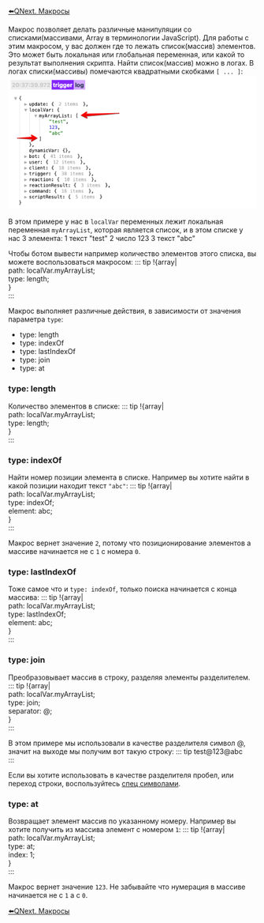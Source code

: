
[⬅️QNext. Макросы](/ph/QNext-Macroses-12-22)



Макрос позволяет делать различные манипуляции со списками(массивами, Array в терминологии JavaScript). Для работы с этим макросом, у вас должен где то лежать список(массив) элементов. Это может быть локальная или глобальная переменная, или какой то результат выполнения скрипта. Найти список(массив) можно в логах. В логах списки(массивы) помечаются квадратными скобками `[ ... ]`:
![](./1.png)

В этом примере у нас в `localVar` переменных лежит локальная переменная `myArrayList`, которая является список, и в этом списке у нас 3 элемента:
1 текст "test"
2 число 123
3 текст "abc"

Чтобы ботом вывести например количество элементов этого списка, вы можете воспользоваться макросом:
::: tip
!{array|<br>  path: localVar.myArrayList;<br>  type: length;<br>}<br>
:::

Макрос выполняет различные действия, в зависимости от значения параметра `type`:
* type: length
* type: indexOf
* type: lastIndexOf
* type: join
* type: at


### type: length

Количество элементов в списке:
::: tip
!{array|<br>  path: localVar.myArrayList;<br>  type: length;<br>}<br>
:::
### type: indexOf

Найти номер позиции элемента в списке. Например вы хотите найти в какой позиции находит текст `"abc"`:
::: tip
!{array|<br>  path: localVar.myArrayList;<br>  type: indexOf;<br>  element: abc;<br>}<br>
:::

Макрос вернет значение `2`, потому что позиционирование элементов а массиве начинается не с `1` с номера `0`.
### type: lastIndexOf

Тоже самое что и `type: indexOf`, только поиска начинается с конца массива:
::: tip
!{array|<br>  path: localVar.myArrayList;<br>  type: lastIndexOf;<br>  element: abc;<br>}<br>
:::


### type: join

Преобразовывает массив в строку, разделяя элементы разделителем. 
::: tip
!{array|<br>  path: localVar.myArrayList;<br>  type: join;<br>  separator: @;<br>}<br>
:::

В этом примере мы использовали в качестве разделителя символ @, значит на выходе мы получим вот такую строку:
::: tip
test@123@abc<br>
:::

Если вы хотите использовать в качестве разделителя пробел, или переход строки, воспользуйтесь [спец символами](/ph/QNext-Macroses-12-22#%D0%A1%D0%BF%D0%B5%D1%86-%D1%81%D0%B8%D0%BC%D0%B2%D0%BE%D0%BB%D1%8B).


### type: at

Возвращает элемент массив по указанному номеру. Например вы хотите получить из массива элемент с номером `1`:
::: tip
!{array|<br>  path: localVar.myArrayList;<br>  type: at;<br>  index: 1;<br>}<br>
:::

Макрос вернет значение `123`. Не забывайте что нумерация в массиве начинается не с `1` а с `0`.







[⬅️QNext. Макросы](/ph/QNext-Macroses-12-22)

